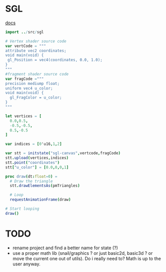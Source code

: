 SGL
===

[docs](http://stisa.space/sgl)

```nim
import ../src/sgl

# Vertex shader source code
var vertCode = """
attribute vec2 coordinates;
void main(void) {
 gl_Position = vec4(coordinates, 0.0, 1.0);
}
"""
#fragment shader source code
var fragCode ="""
precision mediump float;
uniform vec4 u_color;
void main(void) {
  gl_FragColor = u_color;
}
"""

let vertices = [
  0.0,0.5,
  -0.5,-0.5,
  0.5,-0.5
]

var indices = [0'u16,1,2]

var stt = initstate("sgl-canvas",vertcode,fragCode)
stt.upload(vertices,indices)
stt.point("coordinates")
stt["u_color"] = [0.0,0,0,1]

proc draw(dt:float=0) = 
  # Draw the triangle
  stt.drawElementsAs(pmTriangles) 

  # Loop
  requestAnimationFrame(draw)

# Start looping
draw()
```

TODO
====
- rename project and find a better name for state (?)
- use a proper math lib (snail/graphics ? or just basic2d, basic3d ? or move the current one out of utils). Do i really need to? Math is up to the user anyway.